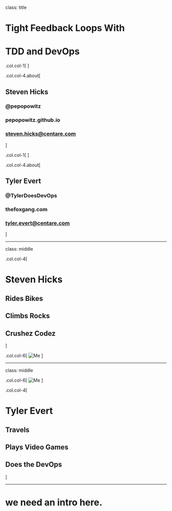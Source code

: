 class: title

# Tight Feedback Loops With 
# TDD and DevOps


.col.col-1[
]


.col.col-4.about[
## Steven Hicks
### <i class="el el-twitter"></i>  @pepopowitz
### <i class="el el-globe-alt"></i>  pepopowitz.github.io
### <i class="el el-envelope"></i>  steven.hicks@centare.com
]

.col.col-1[
]

.col.col-4.about[
## Tyler Evert
### <i class="el el-twitter"></i>  @TylerDoesDevOps
### <i class="el el-globe-alt"></i>  thefoxgang.com
### <i class="el el-envelope"></i>  tyler.evert@centare.com
]

---
class: middle

.col.col-4[
# Steven Hicks

## Rides Bikes

## Climbs Rocks

## Crushez Codez 
]

.col.col-6[
![Me](images/steve.png)
]

---
class: middle

.col.col-6[
![Me](images/tyler.png)
]

.col.col-4[
# Tyler Evert

## Travels

## Plays Video Games

## Does the DevOps 
]

---

# we need an intro here.
